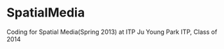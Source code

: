 SpatialMedia
============

Coding for Spatial Media(Spring 2013) at ITP
Ju Young Park 
ITP, Class of 2014
